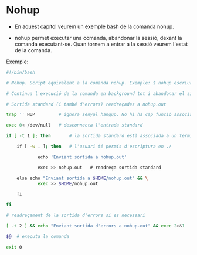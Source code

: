 # Nohup

-  En aquest capítol veurem un exemple bash de la comanda nohup.

- nohup permet executar una comanda, abandonar la sessió, dexant
	la comanda executant-se. Quan tornem a entrar a la sessió veurem
	l'estat de  la comanda.

Exemple:

```bash
#!/bin/bash

# Nohup. Script equivalent a la comanda nohup. Exemple: $ nohup escriure & 

# Continua l'execució de la comanda en background tot i abandonar el sistema.

# Sortida standard (i també d'errors) readreçades a nohup.out

trap '' HUP  		# ignora senyal hangup. No hi ha cap funció associada

exec 0< /dev/null 	# desconnecta l'entrada standard

if [ -t 1 ]; then 		# la sortida stàndard està associada a un terminal? 

    if [ -w . ]; then 	# l'usuari té permís d'escriptura en ./ 

            echo 'Enviant sortida a nohup.out'

            exec >> nohup.out   # readreça sortida standard

    else echo "Enviant sortida a $HOME/nohup.out" && \
			exec >> $HOME/nohup.out

    fi

fi 

# readreçament de la sortida d'errors si es necessari

[ -t 2 ] && echo "Enviant sortida d'errors a nohup.out" && exec 2>&1

$@ 	# executa la comanda

exit 0

```